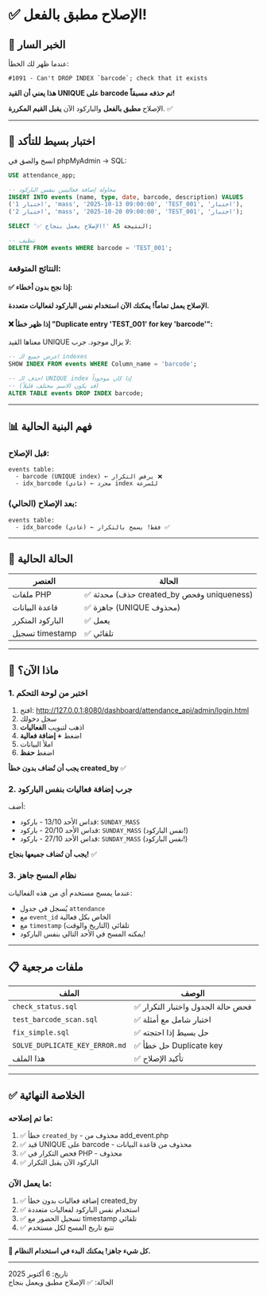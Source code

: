 # ✅ الإصلاح مطبق بالفعل!

## 🎉 الخبر السار

عندما ظهر لك الخطأ:

```
#1091 - Can't DROP INDEX `barcode`; check that it exists
```

**هذا يعني أن القيد UNIQUE على barcode تم حذفه مسبقاً!**

الإصلاح **مطبق بالفعل** والباركود الآن **يقبل القيم المكررة**. ✅

---

## 🧪 اختبار بسيط للتأكد

انسخ والصق في phpMyAdmin → SQL:

```sql
USE attendance_app;

-- محاولة إضافة فعاليتين بنفس الباركود
INSERT INTO events (name, type, date, barcode, description) VALUES
('اختبار 1', 'mass', '2025-10-13 09:00:00', 'TEST_001', 'اختبار'),
('اختبار 2', 'mass', '2025-10-20 09:00:00', 'TEST_001', 'اختبار');

SELECT '✅ الإصلاح يعمل بنجاح!' AS النتيجة;

-- تنظيف
DELETE FROM events WHERE barcode = 'TEST_001';
```

### النتائج المتوقعة:

#### ✅ إذا نجح بدون أخطاء:

**الإصلاح يعمل تماماً! يمكنك الآن استخدام نفس الباركود لفعاليات متعددة.**

#### ❌ إذا ظهر خطأ "Duplicate entry 'TEST_001' for key 'barcode'":

معناها القيد UNIQUE لا يزال موجود. جرب:

```sql
-- اعرض جميع الـ indexes
SHOW INDEX FROM events WHERE Column_name = 'barcode';

-- احذف الـ UNIQUE index إذا كان موجوداً
-- (قد يكون الاسم مختلف قليلاً)
ALTER TABLE events DROP INDEX barcode;
```

---

## 📊 فهم البنية الحالية

### قبل الإصلاح:

```
events table:
  - barcode (UNIQUE index) ← يرفض التكرار ❌
  - idx_barcode (عادي) ← مجرد index للسرعة
```

### بعد الإصلاح (الحالي):

```
events table:
  - idx_barcode (عادي) ← فقط! يسمح بالتكرار ✅
```

---

## 🎯 الحالة الحالية

| العنصر           | الحالة                                    |
| ---------------- | ----------------------------------------- |
| ملفات PHP        | ✅ محدثة (حذف created_by وفحص uniqueness) |
| قاعدة البيانات   | ✅ جاهزة (UNIQUE محذوف)                   |
| الباركود المتكرر | ✅ يعمل                                   |
| تسجيل timestamp  | ✅ تلقائي                                 |

---

## 🚀 ماذا الآن؟

### 1. اختبر من لوحة التحكم

1. افتح: http://127.0.0.1:8080/dashboard/attendance_api/admin/login.html
2. سجل دخولك
3. اذهب لتبويب **الفعاليات**
4. اضغط **+ إضافة فعالية**
5. املأ البيانات
6. اضغط **حفظ**

**يجب أن تُضاف بدون خطأ created_by** ✅

### 2. جرب إضافة فعاليات بنفس الباركود

أضف:

- قداس الأحد 13/10 - باركود: `SUNDAY_MASS`
- قداس الأحد 20/10 - باركود: `SUNDAY_MASS` (نفس الباركود!)
- قداس الأحد 27/10 - باركود: `SUNDAY_MASS` (نفس الباركود!)

**يجب أن تُضاف جميعها بنجاح!** ✅

### 3. نظام المسح جاهز

عندما يمسح مستخدم أي من هذه الفعاليات:

- يُسجل في جدول `attendance`
- مع `event_id` الخاص بكل فعالية
- مع `timestamp` تلقائي (التاريخ والوقت)
- يمكنه المسح في الأحد التالي بنفس الباركود!

---

## 📋 ملفات مرجعية

| الملف                          | الوصف                              |
| ------------------------------ | ---------------------------------- |
| `check_status.sql`             | ✅ فحص حالة الجدول واختبار التكرار |
| `test_barcode_scan.sql`        | ✅ اختبار شامل مع أمثلة            |
| `fix_simple.sql`               | ✅ حل بسيط إذا احتجته              |
| `SOLVE_DUPLICATE_KEY_ERROR.md` | ✅ حل خطأ Duplicate key            |
| هذا الملف                      | ✅ تأكيد الإصلاح                   |

---

## ✅ الخلاصة النهائية

### ما تم إصلاحه:

1. ✅ خطأ `created_by` - محذوف من add_event.php
2. ✅ قيد UNIQUE على barcode - محذوف من قاعدة البيانات
3. ✅ فحص التكرار في PHP - محذوف
4. ✅ الباركود الآن يقبل التكرار

### ما يعمل الآن:

1. ✅ إضافة فعاليات بدون خطأ created_by
2. ✅ استخدام نفس الباركود لفعاليات متعددة
3. ✅ تسجيل الحضور مع timestamp تلقائي
4. ✅ تتبع تاريخ المسح لكل مستخدم

---

**🎉 كل شيء جاهز! يمكنك البدء في استخدام النظام.**

---

تاريخ: 6 أكتوبر 2025  
الحالة: ✅ الإصلاح مطبق ويعمل بنجاح
